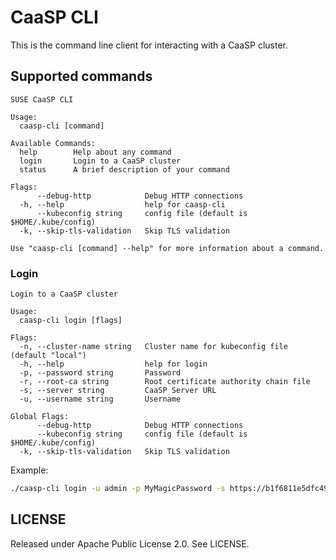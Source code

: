 # CaaSP CLI

This is the command line client for interacting with a CaaSP cluster.

## Supported commands

```text
SUSE CaaSP CLI

Usage:
  caasp-cli [command]

Available Commands:
  help        Help about any command
  login       Login to a CaaSP cluster
  status      A brief description of your command

Flags:
      --debug-http            Debug HTTP connections
  -h, --help                  help for caasp-cli
      --kubeconfig string     config file (default is $HOME/.kube/config)
  -k, --skip-tls-validation   Skip TLS validation

Use "caasp-cli [command] --help" for more information about a command.
```

### Login

```text
Login to a CaaSP cluster

Usage:
  caasp-cli login [flags]

Flags:
  -n, --cluster-name string   Cluster name for kubeconfig file (default "local")
  -h, --help                  help for login
  -p, --password string       Password
  -r, --root-ca string        Root certificate authority chain file
  -s, --server string         CaaSP Server URL
  -u, --username string       Username

Global Flags:
      --debug-http            Debug HTTP connections
      --kubeconfig string     config file (default is $HOME/.kube/config)
  -k, --skip-tls-validation   Skip TLS validation
```

Example:

```bash
./caasp-cli login -u admin -p MyMagicPassword -s https://b1f6811e5dfc49e6b3b99818207e75c8.infra.caasp.local:32000 -r ~/SUSE_Trust_CA.crt 
```

## LICENSE

Released under Apache Public License 2.0. See LICENSE.
